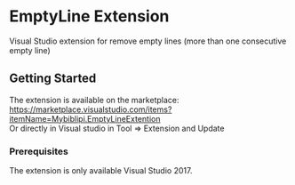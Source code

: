 
# EmptyLine Extension

Visual Studio extension for remove empty lines (more than one consecutive empty line)

## Getting Started

The extension is available on the marketplace: https://marketplace.visualstudio.com/items?itemName=Mybiblipi.EmptyLineExtention  
Or directly in Visual studio in Tool => Extension and Update 

### Prerequisites

The extension is only available Visual Studio 2017.
